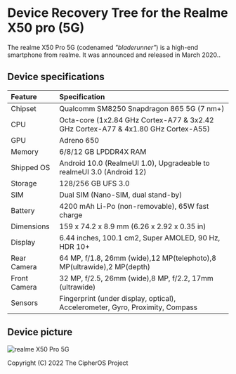 # Device Recovery Tree for the Realme X50 pro (5G)

The realme X50 Pro 5G (codenamed _"bladerunner"_) is a high-end smartphone from realme. It was announced and released in March 2020..

## Device specifications

| Feature               | Specification                                                                     |
| :---------------------| :---------------------------------------------------------------------------------|
| Chipset               | Qualcomm SM8250 Snapdragon 865 5G (7 nm+)                                         |
| CPU                   | Octa-core (1x2.84 GHz Cortex-A77 & 3x2.42 GHz Cortex-A77 & 4x1.80 GHz Cortex-A55) |
| GPU                   | Adreno 650                                                                        |
| Memory                | 6/8/12 GB LPDDR4X RAM                                                             |
| Shipped OS            | Android 10.0 (RealmeUI 1.0), Upgradeable to realmeUI 3.0 (Android 12)             |
| Storage               | 128/256 GB UFS 3.0                                                                |
| SIM                   | Dual SIM (Nano-SIM, dual stand-by)                                                |
| Battery               | 4200 mAh Li-Po (non-removable), 65W fast charge                                   |
| Dimensions            | 159 x 74.2 x 8.9 mm (6.26 x 2.92 x 0.35 in)                                       |
| Display               | 6.44 inches, 100.1 cm2, Super AMOLED, 90 Hz, HDR 10+                              |
| Rear Camera           | 64 MP, f/1.8, 26mm (wide),12 MP(telephoto),8 MP(ultrawide),2 MP(depth)            |
| Front Camera          | 32 MP, f/2.5, 26mm (wide),8 MP, f/2.2, 17mm (ultrawide)                           |
| Sensors               | Fingerprint (under display, optical), Accelerometer, Gyro, Proximity, Compass     |

## Device picture

![realme X50 Pro 5G](https://fdn2.gsmarena.com/vv/pics/realme/realme-x50-pro-5g-2.jpg)

Copyright (C) 2022 The CipherOS Project

